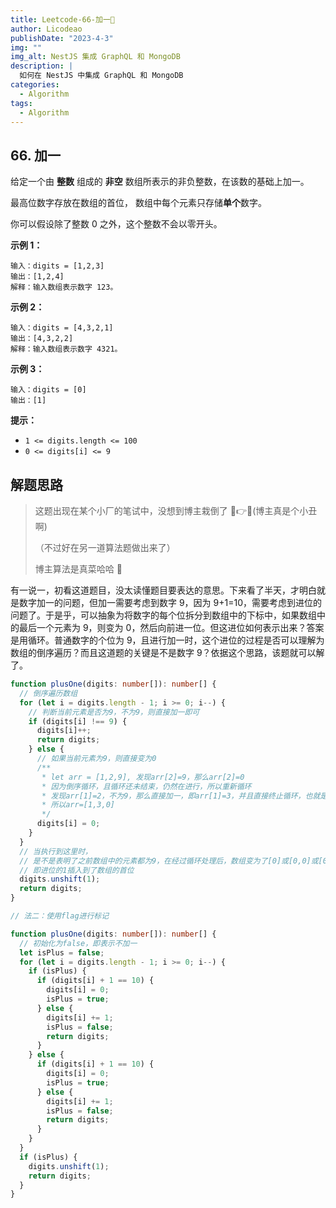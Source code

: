 ```yaml
---
title: Leetcode-66-加一📌
author: Licodeao
publishDate: "2023-4-3"
img: ""
img_alt: NestJS 集成 GraphQL 和 MongoDB
description: |
  如何在 NestJS 中集成 GraphQL 和 MongoDB
categories:
  - Algorithm
tags:
  - Algorithm
---
```


## 66. 加一

给定一个由 **整数** 组成的 **非空** 数组所表示的非负整数，在该数的基础上加一。

最高位数字存放在数组的首位， 数组中每个元素只存储**单个**数字。

你可以假设除了整数 0 之外，这个整数不会以零开头。

**示例 1：**

```
输入：digits = [1,2,3]
输出：[1,2,4]
解释：输入数组表示数字 123。
```

**示例 2：**

```
输入：digits = [4,3,2,1]
输出：[4,3,2,2]
解释：输入数组表示数字 4321。
```

**示例 3：**

```
输入：digits = [0]
输出：[1]
```

**提示：**

- `1 <= digits.length <= 100`
- `0 <= digits[i] <= 9`

## 解题思路

> 这题出现在某个小厂的笔试中，没想到博主栽倒了 🤣👉🤡(博主真是个小丑啊)
>
> （不过好在另一道算法题做出来了）
>
> 博主算法是真菜哈哈 🤣

有一说一，初看这道题目，没太读懂题目要表达的意思。下来看了半天，才明白就是数字加一的问题，但加一需要考虑到数字 9，因为 9+1=10，需要考虑到进位的问题了。于是乎，可以抽象为将数字的每个位拆分到数组中的下标中，如果数组中的最后一个元素为 9，则变为 0，然后向前进一位。但这进位如何表示出来？答案是用循环。普通数字的个位为 9，且进行加一时，这个进位的过程是否可以理解为数组的倒序遍历？而且这道题的关键是不是数字 9？依据这个思路，该题就可以解了。

```typescript
function plusOne(digits: number[]): number[] {
  // 倒序遍历数组
  for (let i = digits.length - 1; i >= 0; i--) {
    // 判断当前元素是否为9，不为9，则直接加一即可
    if (digits[i] !== 9) {
      digits[i]++;
      return digits;
    } else {
      // 如果当前元素为9，则直接变为0
      /**
       * let arr = [1,2,9], 发现arr[2]=9，那么arr[2]=0
       * 因为倒序循环，且循环还未结束，仍然在进行，所以重新循环
       * 发现arr[1]=2，不为9，那么直接加一，即arr[1]=3，并且直接终止循环，也就是直接返回数组
       * 所以arr=[1,3,0]
       */
      digits[i] = 0;
    }
  }
  // 当执行到这里时，
  // 是不是表明了之前数组中的元素都为9，在经过循环处理后，数组变为了[0]或[0,0]或[0,0,0]...
  // 即进位的1插入到了数组的首位
  digits.unshift(1);
  return digits;
}
```

```typescript
// 法二：使用flag进行标记

function plusOne(digits: number[]): number[] {
  // 初始化为false，即表示不加一
  let isPlus = false;
  for (let i = digits.length - 1; i >= 0; i--) {
    if (isPlus) {
      if (digits[i] + 1 == 10) {
        digits[i] = 0;
        isPlus = true;
      } else {
        digits[i] += 1;
        isPlus = false;
        return digits;
      }
    } else {
      if (digits[i] + 1 == 10) {
        digits[i] = 0;
        isPlus = true;
      } else {
        digits[i] += 1;
        isPlus = false;
        return digits;
      }
    }
  }
  if (isPlus) {
    digits.unshift(1);
    return digits;
  }
}
```
